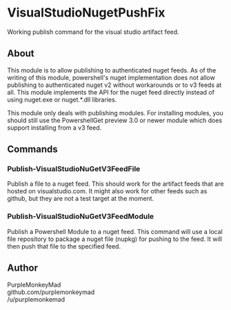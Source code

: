 # VisualStudioNugetPushFix

Working publish command for the visual studio artifact feed.

## About

This module is to allow publishing to authenticated nuget feeds.
As of the writing of this module, powershell's nuget implementation does not allow publishing to authenticated nuget v2 without workarounds or to v3 feeds at all.
This module implements the API for the nuget feed directly instead of using nuget.exe or nuget.*.dll libraries.

This module only deals with publishing modules. For installing modules, you should still use the PowershellGet preview 3.0 or newer module which does support installing from a v3 feed.

## Commands

### Publish-VisualStudioNuGetV3FeedFile

Publish a file to a nuget feed.
This should work for the artifact feeds that are hosted on visualstudio.com.
It might also work for other feeds such as github, but they are not a test target at the moment.

### Publish-VisualStudioNuGetV3FeedModule

Publish a Powershell Module to a nuget feed.
This command will use a local file repository to package a nuget file (nupkg) for pushing to the feed.
It will then push that file to the specified feed.

## Author

PurpleMonkeyMad  
github.com/purplemonkeymad  
/u/purplemonkemad